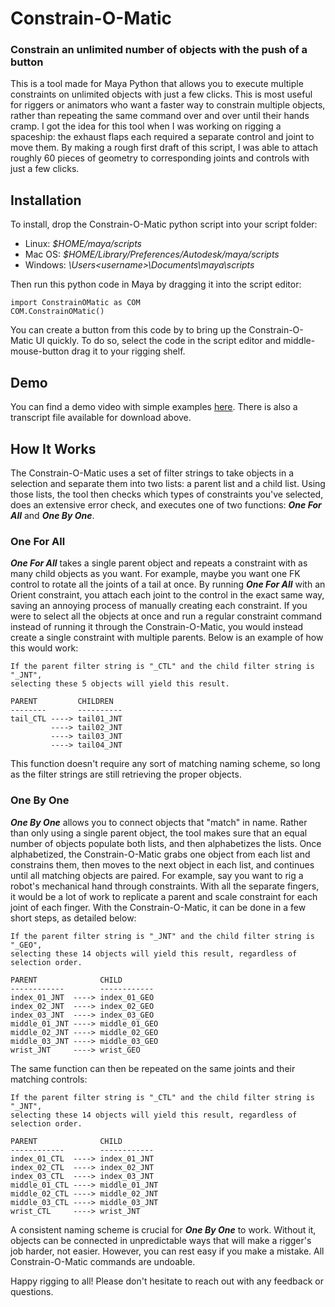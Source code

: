# Constrain-O-Matic
### Constrain an unlimited number of objects with the push of a button
This is a tool made for Maya Python that allows you to execute multiple constraints on unlimited objects with just a few clicks. This is most useful for riggers or animators who want a faster way to constrain multiple objects, rather than repeating the same command over and over until their hands cramp. I got the idea for this tool when I was working on rigging a spaceship: the exhaust flaps each required a separate control and joint to move them. By making a rough first draft of this script, I was able to attach roughly 60 pieces of geometry to corresponding joints and controls with just a few clicks.

## Installation
To install, drop the Constrain-O-Matic python script into your script folder:
  - Linux:     *$HOME/maya/scripts*
  - Mac OS:    *$HOME/Library/Preferences/Autodesk/maya/scripts*
  - Windows:   *\Users\<username>\Documents\maya\scripts*
  
Then run this python code in Maya by dragging it into the script editor:
```
import ConstrainOMatic as COM
COM.ConstrainOMatic()
```
You can create a button from this code by to bring up the Constrain-O-Matic UI quickly. To do so, select the code in the script editor and middle-mouse-button drag it to your rigging shelf.

## Demo
You can find a demo video with simple examples [here](https://youtu.be/i1Z3zXnMAiM). There is also a transcript file available for download above. 

## How It Works
The Constrain-O-Matic uses a set of filter strings to take objects in a selection and separate them into two lists: a parent list and a child list. Using those lists, the tool then checks which types of constraints you've selected, does an extensive error check, and executes one of two functions: ***One For All*** and ***One By One***.

### One For All
***One For All*** takes a single parent object and repeats a constraint with as many child objects as you want. For example, maybe you want one FK control to rotate all the joints of a tail at once. By running ***One For All*** with an Orient constraint, you attach each joint to the control in the exact same way, saving an annoying process of manually creating each constraint. If you were to select all the objects at once and run a regular constraint command instead of running it through the Constrain-O-Matic, you would instead create a single constraint with multiple parents. Below is an example of how this would work:

```
If the parent filter string is "_CTL" and the child filter string is "_JNT",
selecting these 5 objects will yield this result.

PARENT         CHILDREN
--------       ----------
tail_CTL ----> tail01_JNT
         ----> tail02_JNT
         ----> tail03_JNT
         ----> tail04_JNT
```

This function doesn't require any sort of matching naming scheme, so long as the filter strings are still retrieving the proper objects.

### One By One
***One By One*** allows you to connect objects that "match" in name. Rather than only using a single parent object, the tool makes sure that an equal number of objects populate both lists, and then alphabetizes the lists. Once alphabetized, the Constrain-O-Matic grabs one object from each list and constrains them, then moves to the next object in each list, and continues until all matching objects are paired. For example, say you want to rig a robot's mechanical hand through constraints. With all the separate fingers, it would be a lot of work to replicate a parent and scale constraint for each joint of each finger. With the Constrain-O-Matic, it can be done in a few short steps, as detailed below:

```
If the parent filter string is "_JNT" and the child filter string is "_GEO",
selecting these 14 objects will yield this result, regardless of selection order.

PARENT              CHILD
------------        ------------
index_01_JNT  ----> index_01_GEO
index_02_JNT  ----> index_02_GEO
index_03_JNT  ----> index_03_GEO
middle_01_JNT ----> middle_01_GEO
middle_02_JNT ----> middle_02_GEO
middle_03_JNT ----> middle_03_GEO
wrist_JNT     ----> wrist_GEO
```
The same function can then be repeated on the same joints and their matching controls:

```
If the parent filter string is "_CTL" and the child filter string is "_JNT",
selecting these 14 objects will yield this result, regardless of selection order.

PARENT              CHILD
------------        ------------
index_01_CTL  ----> index_01_JNT
index_02_CTL  ----> index_02_JNT
index_03_CTL  ----> index_03_JNT
middle_01_CTL ----> middle_01_JNT
middle_02_CTL ----> middle_02_JNT
middle_03_CTL ----> middle_03_JNT
wrist_CTL     ----> wrist_JNT
```
A consistent naming scheme is crucial for ***One By One*** to work. Without it, objects can be connected in unpredictable ways that will make a rigger's job harder, not easier. However, you can rest easy if you make a mistake. All Constrain-O-Matic commands are undoable. 

Happy rigging to all! Please don't hesitate to reach out with any feedback or questions.
## 
